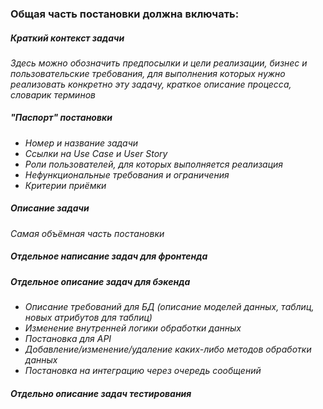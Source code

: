 ### Общая часть постановки должна включать:
##### **Краткий контекст задачи**
*Здесь можно обозначить предпосылки и цели реализации, бизнес и пользовательские требования, для выполнения которых нужно реализовать конкретно эту задачу, краткое описание процесса, словарик терминов*
##### **"Паспорт" постановки**
- _Номер и название задачи_
- _Ссылки на Use Case и User Story_
- _Роли пользователей, для которых выполняется реализация_
- _Нефункциональные требования и ограничения_
- _Критерии приёмки_
##### **Описание задачи**
*Самая объёмная часть постановки*
##### **Отдельное написание задач для фронтенда**
##### **Отдельное описание задач для бэкенда**
- _Описание требований для БД (описание моделей данных, таблиц, новых атрибутов для таблиц)_
- _Изменение внутренней логики обработки данных_
- _Постановка для API_
- _Добавление/изменение/удаление каких-либо методов обработки данных_
- _Постановка на интеграцию через очередь сообщений_
##### **Отдельно описание задач тестирования**